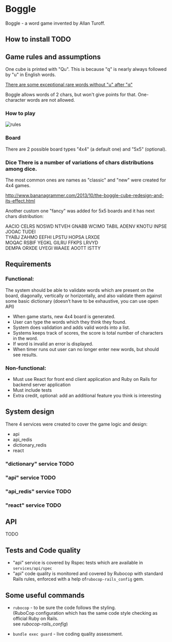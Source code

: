 
# Boggle  
Boggle - a word game invented by Allan Turoff.      
    
## How to install TODO    
     
## Game rules and assumptions  
  
One cube is printed with "Qu". This is because "q" is nearly always followed by "u" in English words.  
 
[There are some exceptional rare words without "u" after "q"](https://en.wiktionary.org/wiki/Appendix:English_words_containing_Q_not_followed_by_U)   

Boggle allows words of 2 chars, but won't give points for that. One-character words are not allowed. 

  
### How to play     
    
 ![rules](http://mmillerasuprep.weebly.com/uploads/3/2/3/1/32311691/boggle-rules-jpeg-900x1271_orig.jpg)    
    
    
### Board      
 There are 2 possible board types "4x4" (a default one) and "5x5" (optional).    
         
### Dice There is a number of variations of chars distributions among dice.      
The most common ones are names as "classic" and "new" were created for 4x4 games.      
      
http://www.bananagrammer.com/2013/10/the-boggle-cube-redesign-and-its-effect.html      
      
Another custom one "fancy" was added for 5x5 boards and it has next chars distribution:    
  
 AACIO   CELRS   NOSWD   NTVEH   GNABB   WCIMO    TABIL   ADENV   KNOTU   INPSE   JOOAC   TUDEI    
    TYABJ   ZAHMO   EEFHI   LPSTU   HOPSA   LRXDE    
    MOQAC   RSBIF   YEGKL   GILRU   FFKPS   LRVYD    
    DEMPA   ORXDE   UYEGI   WAAEE   AOOTT   ISTTY  
  
  ## Requirements    
 ### Functional:    
 The system should be able to validate words which are present on the board, diagonally, vertically or horizontally, and also validate them against some basic dictionary (doesn’t have to be exhaustive, you can use open API)    
    
- When game starts, new 4x4 board is generated.    
- User can type the words which they think they found.    
- System does validation and adds valid words into a list.    
- Systems keeps track of scores, the score is total number of characters in the word.    
- If word is invalid an error is displayed.    
- When timer runs out user can no longer enter new words, but should see results.    
      
    
### Non-functional:    
 - Must use React for front end client application and Ruby on Rails for backend server application    
- Must include tests    
- Extra credit, optional: add an additional feature you think is interesting    
    
    
## System design    
 There 4 services were created to cover the game logic and design:      
- api      
- api_redis    
- dictionary_redis    
- react    
    
### "dictionary" service TODO    
    
### "api" service TODO    
    
### "api_redis" service TODO    
    
### "react" service TODO    
  
## API  
TODO    
  
## Tests and Code quality  
- "api" service is covered by Rspec tests which are available in `services/api/spec`  
- "api" code quality is monitored and covered by Rubocop with standard Rails rules, enforced with a help of`rubocop-rails_config` gem.  
  
  
    
## Some useful commands      
- `rubocop` - to be sure the code follows the styling.       
   (RuboCop configuration which has the same code style checking as official Ruby on Rails.      
   see *rubocop-rails_config*)      
       
- `bundle exec guard` - live coding quality assessment.